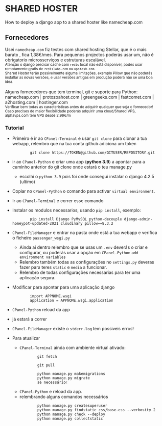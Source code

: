 # SHARED HOSTER
How to deploy a django app to a shared hoster like namecheap.com

## Fornecedores

Usei `namecheap.com` fiz testes com shared hosting Stellar, que é o mais barato , fica 1,38€/mes. Para pequenos projectos poderás usar um, não é obrigatorio microsserviços e estruturas escalável.<br />
<sub>Atenção o django precisar cache com `redis` local não está disponível, podes usar remotamente gratis de `redislabs.com` ou `upstash.com`.<br />
Shared Hoster terão possivelmente alguma limitações, exemplo Pillow que não poderás installar as novas versões, e usar versões antigas em produção poderá não se uma boa idea.</sub><br /><br />
Alguns fornecedores que tem terminal, git e suporte para Python:<br />
namecheap.com | protozoahost.com | greengeeks.com | fastcomet.com | a2hosting.com | hostinger.com<br />
<sub>Verificar bem todas as caracteristicas antes de adquirir qualquer que seja o fornecedor!<br />
Caso precises de maior flexibilidade poderás adquirir uma cloud/Shared VPS, alphavps.com tem VPS desde 2.99€/m</sub>

### Tutorial

- Primeiro é ir ao `CPanel-Terminal` e usar `git clone` para clonar a tua webapp, relembro que na tua conta github adiciona um token 
  ```
          git clone https://TOKEN@github.com/GITUSER/REPOSITORY.git
  ```

- ir ao `CPanel-Python` e criar uma app (**python 3.9**) a apontar para a caminho anterior do git clone onde estará o teu manage.py
  - escolhi o `python 3.9` pois foi onde consegui instalar o django 4.2.5 (ultimo)
- Copiar no `CPanel-Python` o comando para activar `virtual environment`.
- Ir ao `CPanel-Terminal` e correr esse comando
- Instalar os modulos necessarios, usando `pip install`, exemplo:
  ```
          pip install Django PyMySQL python-decouple django-admin-honeypot-updated-2021 cloudinary pillow==8.3.2
  ```
- `CPanel-FileManager` e entrar na pasta onde está a tua webapp e verifica o ficheiro `passenger_wsgi.py`
  - Ainda ai dentro relembro que se usas um `.env` deverás o criar e configurar, ou poderás usar a opção em `CPanel-Python` `add environment variables`
  - Relembro também todas as configurações no `settings.py` deveras fazer para teres `static` e `media` a funcionar.
  - Relembro de todas configurações necessarias para ter uma aplicação segura.
- Modificar para apontar para uma aplicação django
  ```
          import APPNOME.wsgi
          application = APPNOME.wsgi.application
  ```
- `CPanel-Python` reload da app 
- já estará a correr
- `CPanel-FileManager` existe o `stderr.log` tem possiveis erros!
- Para atualizar 
  - `CPanel-Terminal` ainda com ambiente virtual ativado: 
    ```
            git fetch
    ```
    ```
            git pull
    ```
    ```
            python manage.py makemigrations
            python manage.py migrate
            se necessário!
    ```
  - `CPanel-Python` e reload da app.
  - relembrando alguns comandos necessários
    ```
            python manage.py createsuperuser
            python manage.py findstatic css/base.css --verbosity 2
            python manage.py check --deploy
            python manage.py collectstatic   
    ```
